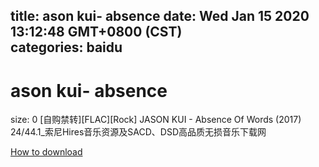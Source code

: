 
title: ason kui- absence
date: Wed Jan 15 2020 13:12:48 GMT+0800 (CST)    
categories: baidu
---

# ason kui- absence
size: 0
 [自购禁转][FLAC][Rock] JASON KUI - Absence Of Words (2017) 24/44.1_索尼Hires音乐资源及SACD、DSD高品质无损音乐下载网
 

[How to download](https://bpcam.bemobtrk.com/go/2ceec3aa-1ca2-46d6-b9ff-aaa5c184517c?jno=325)